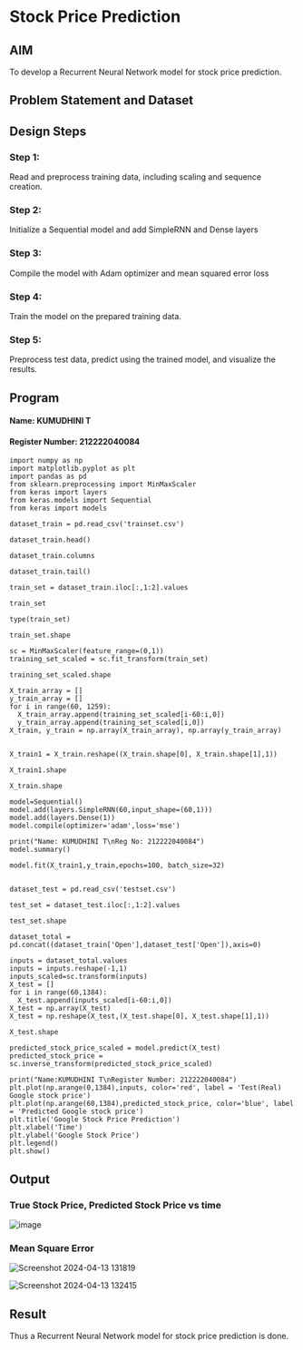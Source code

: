 # Stock Price Prediction

## AIM

To develop a Recurrent Neural Network model for stock price prediction.

## Problem Statement and Dataset


## Design Steps

### Step 1:
Read and preprocess training data, including scaling and sequence creation.

### Step 2:
Initialize a Sequential model and add SimpleRNN and Dense layers

### Step 3:
Compile the model with Adam optimizer and mean squared error loss

### Step 4:
Train the model on the prepared training data.

### Step 5:
Preprocess test data, predict using the trained model, and visualize the results.


## Program
#### Name: KUMUDHINI T
#### Register Number: 212222040084

```
import numpy as np
import matplotlib.pyplot as plt
import pandas as pd
from sklearn.preprocessing import MinMaxScaler
from keras import layers
from keras.models import Sequential
from keras import models

dataset_train = pd.read_csv('trainset.csv')

dataset_train.head()

dataset_train.columns

dataset_train.tail()

train_set = dataset_train.iloc[:,1:2].values

train_set

type(train_set)

train_set.shape

sc = MinMaxScaler(feature_range=(0,1))
training_set_scaled = sc.fit_transform(train_set)

training_set_scaled.shape

X_train_array = []
y_train_array = []
for i in range(60, 1259):
  X_train_array.append(training_set_scaled[i-60:i,0])
  y_train_array.append(training_set_scaled[i,0])
X_train, y_train = np.array(X_train_array), np.array(y_train_array)


X_train1 = X_train.reshape((X_train.shape[0], X_train.shape[1],1))

X_train1.shape

X_train.shape

model=Sequential()
model.add(layers.SimpleRNN(60,input_shape=(60,1)))
model.add(layers.Dense(1))
model.compile(optimizer='adam',loss='mse')

print("Name: KUMUDHINI T\nReg No: 212222040084")
model.summary()

model.fit(X_train1,y_train,epochs=100, batch_size=32)


dataset_test = pd.read_csv('testset.csv')

test_set = dataset_test.iloc[:,1:2].values

test_set.shape

dataset_total = pd.concat((dataset_train['Open'],dataset_test['Open']),axis=0)

inputs = dataset_total.values
inputs = inputs.reshape(-1,1)
inputs_scaled=sc.transform(inputs)
X_test = []
for i in range(60,1384):
  X_test.append(inputs_scaled[i-60:i,0])
X_test = np.array(X_test)
X_test = np.reshape(X_test,(X_test.shape[0], X_test.shape[1],1))

X_test.shape

predicted_stock_price_scaled = model.predict(X_test)
predicted_stock_price = sc.inverse_transform(predicted_stock_price_scaled)

print("Name:KUMUDHINI T\nRegister Number: 212222040084")
plt.plot(np.arange(0,1384),inputs, color='red', label = 'Test(Real) Google stock price')
plt.plot(np.arange(60,1384),predicted_stock_price, color='blue', label = 'Predicted Google stock price')
plt.title('Google Stock Price Prediction')
plt.xlabel('Time')
plt.ylabel('Google Stock Price')
plt.legend()
plt.show()

```

## Output

### True Stock Price, Predicted Stock Price vs time
![image](https://github.com/kumudhinithangaselvan/rnn-stock-price-prediction/assets/119394027/e2b37cb1-6cc9-4b9b-b7a0-2b527a2ee1d3)


### Mean Square Error
![Screenshot 2024-04-13 131819](https://github.com/kumudhinithangaselvan/rnn-stock-price-prediction/assets/119394027/b262df80-5069-4de2-8106-ad0c33f8a9d0)

![Screenshot 2024-04-13 132415](https://github.com/kumudhinithangaselvan/rnn-stock-price-prediction/assets/119394027/4d2103e3-9765-41cf-bf23-1bde0f26ecc6)



## Result
Thus a Recurrent Neural Network model for stock price prediction is done.
